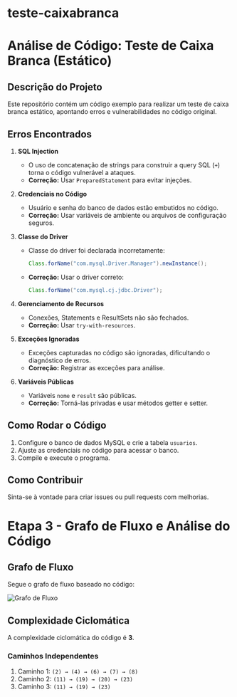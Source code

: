 # teste-caixabranca
 # Análise de Código: Teste de Caixa Branca (Estático)

## Descrição do Projeto
Este repositório contém um código exemplo para realizar um teste de caixa branca estático, apontando erros e vulnerabilidades no código original.

## Erros Encontrados
1. **SQL Injection**
   - O uso de concatenação de strings para construir a query SQL (`+`) torna o código vulnerável a ataques.
   - **Correção:** Usar `PreparedStatement` para evitar injeções.

2. **Credenciais no Código**
   - Usuário e senha do banco de dados estão embutidos no código.
   - **Correção:** Usar variáveis de ambiente ou arquivos de configuração seguros.

3. **Classe do Driver**
   - Classe do driver foi declarada incorretamente:
     ```java
     Class.forName("com.mysql.Driver.Manager").newInstance();
     ```
   - **Correção:** Usar o driver correto:
     ```java
     Class.forName("com.mysql.cj.jdbc.Driver");
     ```

4. **Gerenciamento de Recursos**
   - Conexões, Statements e ResultSets não são fechados.
   - **Correção:** Usar `try-with-resources`.

5. **Exceções Ignoradas**
   - Exceções capturadas no código são ignoradas, dificultando o diagnóstico de erros.
   - **Correção:** Registrar as exceções para análise.

6. **Variáveis Públicas**
   - Variáveis `nome` e `result` são públicas.
   - **Correção:** Torná-las privadas e usar métodos getter e setter.

## Como Rodar o Código
1. Configure o banco de dados MySQL e crie a tabela `usuarios`.
2. Ajuste as credenciais no código para acessar o banco.
3. Compile e execute o programa.

## Como Contribuir
Sinta-se à vontade para criar issues ou pull requests com melhorias.
# Etapa 3 - Grafo de Fluxo e Análise do Código

## Grafo de Fluxo
Segue o grafo de fluxo baseado no código:

![Grafo de Fluxo](grafo_de_fluxo.png)

## Complexidade Ciclomática
A complexidade ciclomática do código é **3**.

### Caminhos Independentes
1. Caminho 1: `(2) → (4) → (6) → (7) → (8)`
2. Caminho 2: `(11) → (19) → (20) → (23)`
3. Caminho 3: `(11) → (19) → (23)`

